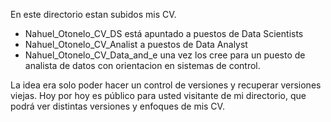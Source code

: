 En este directorio estan subidos mis CV.
- Nahuel_Otonelo_CV_DS está apuntado a puestos de Data Scientists
- Nahuel_Otonelo_CV_Analist a puestos de Data Analyst
- Nahuel_Otonelo_CV_Data_and_e una vez los cree para un puesto de analista de datos con orientacion en sistemas de control.

La idea era solo poder hacer un control de versiones y recuperar versiones viejas. Hoy por hoy es público para usted visitante de mi directorio, que podrá ver distintas versiones y enfoques de mis CV.
